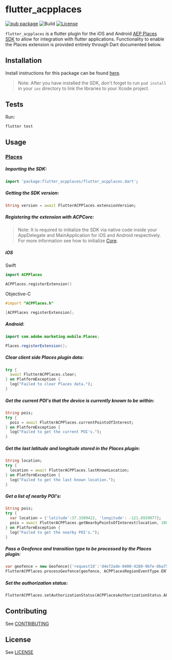 # flutter_acpplaces

[![pub package](https://img.shields.io/pub/v/flutter_acpplaces.svg)](https://pub.dartlang.org/packages/flutter_acpplaces) ![Build](https://github.com/adobe/flutter-acpplaces/workflows/Dart%20Unit%20Tests%20+%20Android%20Build%20+%20iOS%20Build/badge.svg) [![License](https://img.shields.io/badge/License-Apache%202.0-blue.svg)](https://opensource.org/licenses/Apache-2.0)

`flutter_acpplaces` is a flutter plugin for the iOS and Android [AEP Places SDK](https://docs.adobe.com/content/help/en/places/using/places-ext-aep-sdks/places-extension/places-extension.html) to allow for integration with flutter applications. Functionality to enable the Places extension is provided entirely through Dart documented below.

## Installation

Install instructions for this package can be found [here](https://pub.dev/packages/flutter_acpplaces#-installing-tab-).

> Note: After you have installed the SDK, don't forget to run `pod install` in your `ios` directory to link the libraries to your Xcode project.

## Tests

Run:

```bash
flutter test
```

## Usage

### [Places](https://docs.adobe.com/content/help/en/places/using/places-ext-aep-sdks/places-extension/places-extension.html)

##### Importing the SDK:
```dart
import 'package:flutter_acpplaces/flutter_acpplaces.dart';
```

##### Getting the SDK version:
 ```dart
String version = await FlutterACPPlaces.extensionVersion;
 ```

 ##### Registering the extension with ACPCore:

 > Note: It is required to initialize the SDK via native code inside your AppDelegate and MainApplication for iOS and Android respectively. For more information see how to initialize [Core](https://aep-sdks.gitbook.io/docs/getting-started/get-the-sdk#2-add-initialization-code).

 ##### **iOS**
Swift
 ```swift
import ACPPlaces

ACPPlaces.registerExtension()
 ```
Objective-C
 ```objective-c
#import "ACPPlaces.h"

[ACPPlaces registerExtension];
 ```

 ##### **Android:**
 ```java
import com.adobe.marketing.mobile.Places;

Places.registerExtension();
 ```

##### Clear client side Places plugin data:

```dart
try {
  await FlutterACPPlaces.clear;
} on PlatformException {
  log("Failed to clear Places data.");
}
```

##### Get the current POI's that the device is currently known to be within:

```dart
String pois;
try {
  pois = await FlutterACPPlaces.currentPointsOfInterest;
} on PlatformException {
  log("Failed to get the current POI's.");
}
```

##### Get the last latitude and longitude stored in the Places plugin:

```dart
String location;
try {
  location = await FlutterACPPlaces.lastKnownLocation;
} on PlatformException {
  log("Failed to get the last known location.");
}
```

##### Get a list of nearby POI's:

```dart
String pois;
try {
  var location = {'latitude':37.3309422, 'longitude': -121.8939077};
  pois = await FlutterACPPlaces.getNearbyPointsOfInterest(location, 100);
} on PlatformException {
  log("Failed to get the nearby POI's.");
}
```

##### Pass a Geofence and transition type to be processed by the Places plugin:

```dart
var geofence = new Geofence({'requestId':'d4e72ade-0400-4280-9bfe-8ba7553a6444', 'latitude':37.3309422, 'longitude': -121.8939077, 'radius': 1000, 'expirationDuration':-1});
FlutterACPPlaces.processGeofence(geofence, ACPPlacesRegionEventType.ENTRY);
```

##### Set the authorization status:

```dart
FlutterACPPlaces.setAuthorizationStatus(ACPPlacesAuthorizationStatus.ALWAYS);
```

## Contributing

See [CONTRIBUTING](CONTRIBUTING.md)

## License
See [LICENSE](LICENSE)
